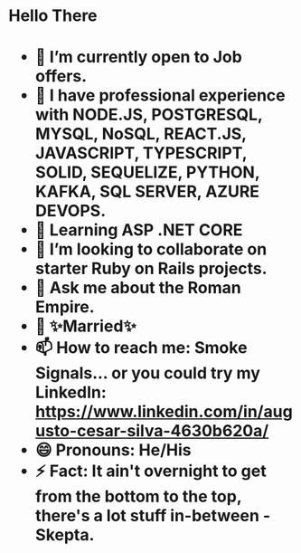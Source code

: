 <h1> Hello There <h1>


- 🔭 I’m currently open to Job offers.
- 🌱 I have professional experience with NODE.JS, POSTGRESQL, MYSQL, NoSQL, REACT.JS, JAVASCRIPT, TYPESCRIPT, SOLID, SEQUELIZE, PYTHON, KAFKA, SQL SERVER, AZURE DEVOPS.
- 🌱 Learning ASP .NET CORE
- 👯 I’m looking to collaborate on starter Ruby on Rails projects.
- 💬 Ask me about the Roman Empire.
- 💍 ✨Married✨
- 📫 How to reach me: Smoke Signals... or you could try my LinkedIn: https://www.linkedin.com/in/augusto-cesar-silva-4630b620a/
- 😄 Pronouns: He/His
- ⚡ Fact: It ain't overnight to get from the bottom to the top, there's a lot stuff in-between - Skepta.
